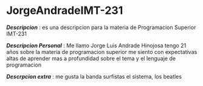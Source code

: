 # JorgeAndradeIMT-231 
***Descripcion*** : es una descripcion para la materia de Programacion Superior IMT-231


***Descripcion Personal*** : Me llamo Jorge Luis Andrade Hinojosa tengo 21 años sobre la materia de programacion superior me siento con expectativas altas de aprender mas a profundidad sobre el tema y el lenguaje de programacion


***Descrpcion extra*** : me gusta la banda surfistas el sistema, los beatles 
